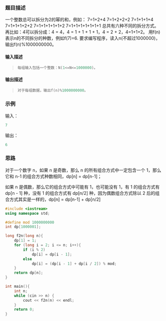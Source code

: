 ### 题目描述

一个整数总可以拆分为2的幂的和，例如： 7=1+2+4 7=1+2+2+2 7=1+1+1+4 7=1+1+1+2+2 7=1+1+1+1+1+2 7=1+1+1+1+1+1+1 总共有六种不同的拆分方式。 再比如：4可以拆分成：4 = 4，4 = 1 + 1 + 1 + 1，4 = 2 + 2，4=1+1+2。 用f(n)表示n的不同拆分的种数，例如f(7)=6. 要求编写程序，读入n(不超过1000000)，输出f(n)%1000000000。

#### 输入描述

> ```c++
> 每组输入包括一个整数：N(1<=N<=1000000)。
> ```

#### 输出描述

> ```c++
> 对于每组数据，输出f(n)%1000000000。
> ```

### 示例

输入：

```c++
7
```

输出：

```c++
6
```

### 思路

对于一个数字 n，如果 n 是奇数，那么 n 的所有组合方式中一定包含一个 1，那么它和 n-1 的组合方式种数相同，dp[n] = dp[n-1]；

如果 n 是偶数，那么它的组合方式中可能有 1，也可能没有 1，有 1 的组合方式有 dp[n - 1] 种，没有 1 的组合方式有 dp[n/2] 种，因为偶数组合方式除以 2 后的组合方式其实是一样的，dp[n] = dp[n-1] + dp[n/2]

```c++
#include <iostream>
using namespace std;

#define mod 1000000000
int dp[1000001];

long f2n(long n){
    dp[1] = 1;
    for (long i = 2; i <= n; i++){
		if (i % 2)
            dp[i] = dp[i - 1];
        else
            dp[i] = (dp[i - 1] + dp[i / 2]) % mod;
    }
    return dp[n];
}

int main(){
    int n;
    while (cin >> n) {
        cout << f2n(n) << endl;
    }
    return 0;
}
```





